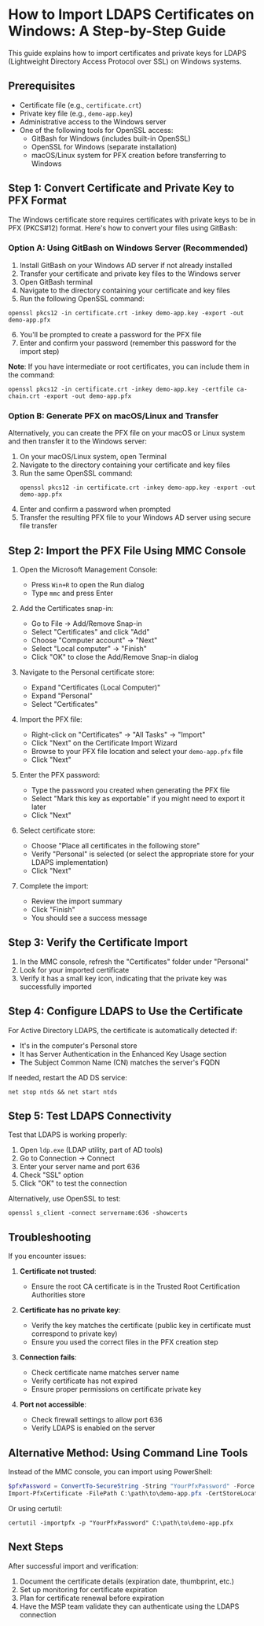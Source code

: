 # How to Import LDAPS Certificates on Windows: A Step-by-Step Guide

This guide explains how to import certificates and private keys for LDAPS (Lightweight Directory Access Protocol over SSL) on Windows systems.

## Prerequisites
- Certificate file (e.g., `certificate.crt`)
- Private key file (e.g., `demo-app.key`)
- Administrative access to the Windows server
- One of the following tools for OpenSSL access:
  - GitBash for Windows (includes built-in OpenSSL)
  - OpenSSL for Windows (separate installation)
  - macOS/Linux system for PFX creation before transferring to Windows

## Step 1: Convert Certificate and Private Key to PFX Format

The Windows certificate store requires certificates with private keys to be in PFX (PKCS#12) format. Here's how to convert your files using GitBash:

### Option A: Using GitBash on Windows Server (Recommended)

1. Install GitBash on your Windows AD server if not already installed
2. Transfer your certificate and private key files to the Windows server
3. Open GitBash terminal
4. Navigate to the directory containing your certificate and key files
5. Run the following OpenSSL command:

```
openssl pkcs12 -in certificate.crt -inkey demo-app.key -export -out demo-app.pfx
```

6. You'll be prompted to create a password for the PFX file
7. Enter and confirm your password (remember this password for the import step)

**Note**: If you have intermediate or root certificates, you can include them in the command:
```
openssl pkcs12 -in certificate.crt -inkey demo-app.key -certfile ca-chain.crt -export -out demo-app.pfx
```

### Option B: Generate PFX on macOS/Linux and Transfer

Alternatively, you can create the PFX file on your macOS or Linux system and then transfer it to the Windows server:

1. On your macOS/Linux system, open Terminal
2. Navigate to the directory containing your certificate and key files
3. Run the same OpenSSL command:
   ```
   openssl pkcs12 -in certificate.crt -inkey demo-app.key -export -out demo-app.pfx
   ```
4. Enter and confirm a password when prompted
5. Transfer the resulting PFX file to your Windows AD server using secure file transfer

## Step 2: Import the PFX File Using MMC Console

1. Open the Microsoft Management Console:
   - Press `Win+R` to open the Run dialog
   - Type `mmc` and press Enter

2. Add the Certificates snap-in:
   - Go to File → Add/Remove Snap-in
   - Select "Certificates" and click "Add"
   - Choose "Computer account" → "Next"
   - Select "Local computer" → "Finish"
   - Click "OK" to close the Add/Remove Snap-in dialog

3. Navigate to the Personal certificate store:
   - Expand "Certificates (Local Computer)"
   - Expand "Personal"
   - Select "Certificates"

4. Import the PFX file:
   - Right-click on "Certificates" → "All Tasks" → "Import"
   - Click "Next" on the Certificate Import Wizard
   - Browse to your PFX file location and select your `demo-app.pfx` file
   - Click "Next"

5. Enter the PFX password:
   - Type the password you created when generating the PFX file
   - Select "Mark this key as exportable" if you might need to export it later
   - Click "Next"

6. Select certificate store:
   - Choose "Place all certificates in the following store"
   - Verify "Personal" is selected (or select the appropriate store for your LDAPS implementation)
   - Click "Next"

7. Complete the import:
   - Review the import summary
   - Click "Finish"
   - You should see a success message

## Step 3: Verify the Certificate Import

1. In the MMC console, refresh the "Certificates" folder under "Personal"
2. Look for your imported certificate
3. Verify it has a small key icon, indicating that the private key was successfully imported

## Step 4: Configure LDAPS to Use the Certificate

For Active Directory LDAPS, the certificate is automatically detected if:
- It's in the computer's Personal store
- It has Server Authentication in the Enhanced Key Usage section
- The Subject Common Name (CN) matches the server's FQDN

If needed, restart the AD DS service:
```
net stop ntds && net start ntds
```

## Step 5: Test LDAPS Connectivity

Test that LDAPS is working properly:
1. Open `ldp.exe` (LDAP utility, part of AD tools)
2. Go to Connection → Connect
3. Enter your server name and port 636
4. Check "SSL" option
5. Click "OK" to test the connection

Alternatively, use OpenSSL to test:
```
openssl s_client -connect servername:636 -showcerts
```

## Troubleshooting

If you encounter issues:

1. **Certificate not trusted**: 
   - Ensure the root CA certificate is in the Trusted Root Certification Authorities store

2. **Certificate has no private key**:
   - Verify the key matches the certificate (public key in certificate must correspond to private key)
   - Ensure you used the correct files in the PFX creation step

3. **Connection fails**:
   - Check certificate name matches server name
   - Verify certificate has not expired
   - Ensure proper permissions on certificate private key

4. **Port not accessible**:
   - Check firewall settings to allow port 636
   - Verify LDAPS is enabled on the server

## Alternative Method: Using Command Line Tools

Instead of the MMC console, you can import using PowerShell:
```powershell
$pfxPassword = ConvertTo-SecureString -String "YourPfxPassword" -Force -AsPlainText
Import-PfxCertificate -FilePath C:\path\to\demo-app.pfx -CertStoreLocation Cert:\LocalMachine\My -Password $pfxPassword
```

Or using certutil:
```
certutil -importpfx -p "YourPfxPassword" C:\path\to\demo-app.pfx
```

## Next Steps

After successful import and verification:
1. Document the certificate details (expiration date, thumbprint, etc.)
2. Set up monitoring for certificate expiration
3. Plan for certificate renewal before expiration
4. Have the MSP team validate they can authenticate using the LDAPS connection
